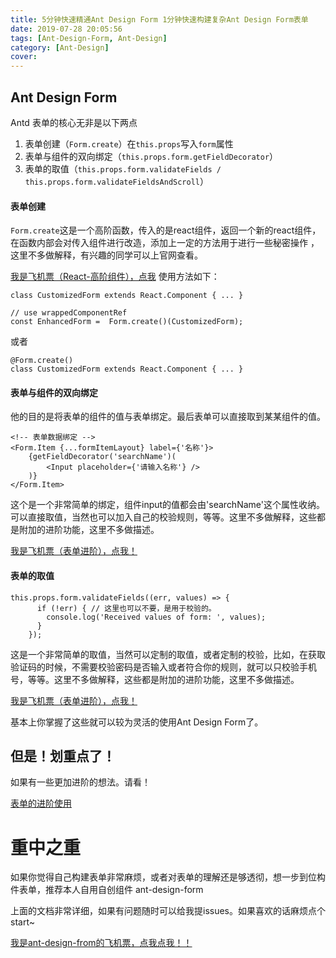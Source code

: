 ```yaml
---
title: 5分钟快速精通Ant Design Form 1分钟快速构建复杂Ant Design Form表单
date: 2019-07-28 20:05:56
tags: [Ant-Design-Form, Ant-Design]
category: [Ant-Design]
cover: 
---
```

## Ant Design Form
Antd 表单的核心无非是以下两点

 1. 表单创建（`Form.create`）在`this.props`写入`form`属性
 2. 表单与组件的双向绑定（`this.props.form.getFieldDecorator`）
 3. 表单的取值（`this.props.form.validateFields / this.props.form.validateFieldsAndScroll`）

#### 表单创建
`Form.create`这是一个高阶函数，传入的是react组件，返回一个新的react组件，在函数内部会对传入组件进行改造，添加上一定的方法用于进行一些秘密操作 ，这里不多做解释，有兴趣的同学可以上官网查看。

[我是飞机票（React-高阶组件），点我](https://react.docschina.org/docs/higher-order-components.html)
使用方法如下：

```
class CustomizedForm extends React.Component { ... }

// use wrappedComponentRef
const EnhancedForm =  Form.create()(CustomizedForm);
```
或者
```
@Form.create()
class CustomizedForm extends React.Component { ... }
```
#### 表单与组件的双向绑定
他的目的是将表单的组件的值与表单绑定。最后表单可以直接取到某某组件的值。

```
<!-- 表单数据绑定 -->
<Form.Item {...formItemLayout} label={'名称'}>
	{getFieldDecorator('searchName')(
		<Input placeholder={'请输入名称'} />
	)}
</Form.Item>
```
这个是一个非常简单的绑定，组件input的值都会由'searchName'这个属性收纳。
可以直接取值，当然也可以加入自己的校验规则，等等。这里不多做解释，这些都是附加的进阶功能，这里不多做描述。

[我是飞机票（表单进阶），点我！](https://ant.design/components/form-cn/)

#### 表单的取值

```
this.props.form.validateFields((err, values) => {
      if (!err) { // 这里也可以不要，是用于校验的。
        console.log('Received values of form: ', values);
      }
    });
```
这是一个非常简单的取值，当然可以定制的取值，或者定制的校验，比如，在获取验证码的时候，不需要校验密码是否输入或者符合你的规则，就可以只校验手机号，等等。这里不多做解释，这些都是附加的进阶功能，这里不多做描述。

[我是飞机票（表单进阶），点我！](https://ant.design/components/form-cn/)

基本上你掌握了这些就可以较为灵活的使用Ant Design Form了。

## 但是！划重点了！
如果有一些更加进阶的想法。请看！

[表单的进阶使用](https://blog.csdn.net/cuandeqin2083/article/details/89643390)

# 重中之重
如果你觉得自己构建表单非常麻烦，或者对表单的理解还是够透彻，想一步到位构件表单，推荐本人自用自创组件
ant-design-form

上面的文档非常详细，如果有问题随时可以给我提issues。如果喜欢的话麻烦点个start~

[我是ant-design-from的飞机票，点我点我！！](https://github.com/DerrickTel/ant-design-form)